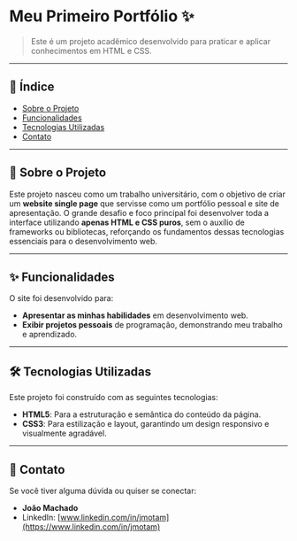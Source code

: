 # Meu Primeiro Portfólio ✨

> Este é um projeto acadêmico desenvolvido para praticar e aplicar conhecimentos em HTML e CSS.

---

## 📖 Índice

* [Sobre o Projeto](#user-content-sobre-o-projeto)
* [Funcionalidades](#user-content-funcionalidades)
* [Tecnologias Utilizadas](#user-content-tecnologias-utilizadas)
* [Contato](#user-content-contato)

---

## 🚀 Sobre o Projeto

Este projeto nasceu como um trabalho universitário, com o objetivo de criar um **website single page** que servisse como um portfólio pessoal e site de apresentação. O grande desafio e foco principal foi desenvolver toda a interface utilizando **apenas HTML e CSS puros**, sem o auxílio de frameworks ou bibliotecas, reforçando os fundamentos dessas tecnologias essenciais para o desenvolvimento web.

---

## ✨ Funcionalidades

O site foi desenvolvido para:

* **Apresentar as minhas habilidades** em desenvolvimento web.
* **Exibir projetos pessoais** de programação, demonstrando meu trabalho e aprendizado.

---

## 🛠 Tecnologias Utilizadas

Este projeto foi construído com as seguintes tecnologias:

* **HTML5**: Para a estruturação e semântica do conteúdo da página.
* **CSS3**: Para estilização e layout, garantindo um design responsivo e visualmente agradável.

---

## 📧 Contato

Se você tiver alguma dúvida ou quiser se conectar:

* **João Machado**
* LinkedIn: [www.linkedin.com/in/jmotam](https://www.linkedin.com/in/jmotam)
